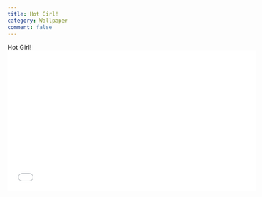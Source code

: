 ```yaml
---
title: Hot Girl!
category: Wallpaper
comment: false
---
```

<p class="encrypted" id="/MZAf/PKx9jpw8/Jnp7XQQFki2ibGnArZP46W+keVThXquhWwFROEFnbY8eC57Tw==">
<summary>Hot Girl!<summary>
<iframe width="560" height="315" src="({{site.url}}{{site.baseurl}}/src/assets/img/h264.mp4)" title="YouTube video player" frameborder="0" allow="accelerometer; autoplay; clipboard-write; encrypted-media; gyroscope; picture-in-picture" allowfullscreen=""></iframe></p>
